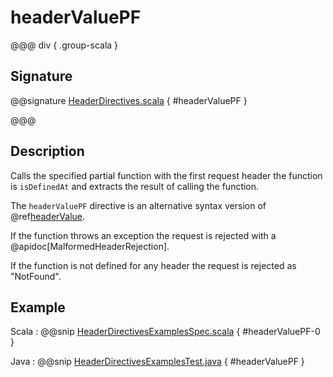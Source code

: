 # headerValuePF

@@@ div { .group-scala }

## Signature

@@signature [HeaderDirectives.scala](/akka-http/src/main/scala/akka/http/scaladsl/server/directives/HeaderDirectives.scala) { #headerValuePF }

@@@

## Description

Calls the specified partial function with the first request header the function is `isDefinedAt` and extracts the
result of calling the function.

The `headerValuePF` directive is an alternative syntax version of @ref[headerValue](headerValue.md).

If the function throws an exception the request is rejected with a @apidoc[MalformedHeaderRejection].

If the function is not defined for any header the request is rejected as "NotFound".

## Example

Scala
:  @@snip [HeaderDirectivesExamplesSpec.scala](/docs/src/test/scala/docs/http/scaladsl/server/directives/HeaderDirectivesExamplesSpec.scala) { #headerValuePF-0 }

Java
:  @@snip [HeaderDirectivesExamplesTest.java](/docs/src/test/java/docs/http/javadsl/server/directives/HeaderDirectivesExamplesTest.java) { #headerValuePF }
